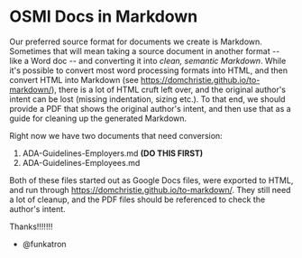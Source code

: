 # OSMI Docs in Markdown

Our preferred source format for documents we create is Markdown. Sometimes that will mean taking a source document in another format -- like a Word doc -- and converting it into *clean, semantic Markdown*. While it's possible to convert most word processing formats into HTML, and then convert HTML into Markdown (see <https://domchristie.github.io/to-markdown/>), there is a lot of HTML cruft left over, and the original author's intent can be lost (missing indentation, sizing etc.). To that end, we should provide a PDF that shows the original author's intent, and then use that as a guide for cleaning up the generated Markdown.

Right now we have two documents that need conversion:

1. ADA-Guidelines-Employers.md **(DO THIS FIRST)**
2. ADA-Guidelines-Employees.md

Both of these files started out as Google Docs files, were exported to HTML, and run through <https://domchristie.github.io/to-markdown/>. They still need a lot of cleanup, and the PDF files should be referenced to check the author's intent.

Thanks!!!!!!!

- @funkatron
